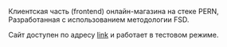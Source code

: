 Клиентская часть (frontend) онлайн-магазина на стеке PERN, Разработанная с использованием методологии FSD.

Сайт доступен по адресу [link](https://olgayudina.ru/) и работает в тестовом режиме.

